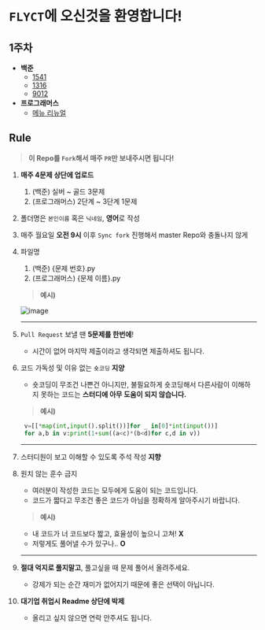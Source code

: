 # `FLYCT`에 오신것을 환영합니다!

## 1주차
- **백준**
  - [1541](https://www.acmicpc.net/problem/1541)
  - [1316](https://www.acmicpc.net/problem/1316)
  - [9012](https://www.acmicpc.net/problem/9012)
- **프로그래머스**
  - [메뉴 리뉴얼](https://school.programmers.co.kr/learn/courses/30/lessons/72411)
## Rule
> **이 Repo를 `Fork`해서 매주 `PR`만 보내주시면 됩니다!**

1. **매주 4문제 상단에 업로드**
   1. (백준) 실버 ~ 골드 3문제
   2. (프로그래머스) 2단계 ~ 3단계 1문제
2. 폴더명은 `본인이름` 혹은 `닉네임`, **영어**로 작성
3. 매주 월요일 **오전 9시** 이후 `Sync fork` 진행해서 master Repo와 충돌나지 않게 
4. 파일명
   1. (백준) {문제 번호}.py
   2. (프로그래머스) {문제 이름}.py
   > **예시)**
   
    ![image](https://user-images.githubusercontent.com/83276163/181392564-76c7a1c3-1253-4ff3-aa3c-b1400ea830a6.png)

   ---
5. `Pull Request` 보낼 땐 **5문제를 한번에**!
   - 시간이 없어 마지막 제출이라고 생각되면 제출하셔도 됩니다.
6. 코드 가독성 및 이유 없는 `숏코딩` **지양**
   - 숏코딩이 무조건 나쁜건 아니지만, 불필요하게 숏코딩해서 다른사람이 이해하지 못하는 코드는 **스터디에 아무 도움이 되지 않습니다.**
   > **예시)**
   ``` python
    v=[[*map(int,input().split())]for _ in[0]*int(input())]
    for a,b in v:print(1+sum((a<c)*(b<d)for c,d in v))
   ```
   ---
7. 스터디원이 보고 이해할 수 있도록 주석 작성 **지향**
8. 원치 않는 훈수 금지
   - 여러분이 작성한 코드는 모두에게 도움이 되는 코드입니다.
   - 코드가 짧다고 무조건 좋은 코드가 아님을 정확하게 알아주시기 바랍니다.
   > **예시)**
      - 내 코드가 너 코드보다 짧고, 효율성이 높으니 고쳐! **X**
      - 저렇게도 풀어낼 수가 있구나..  **O**
      ---

9.  __절대 억지로 풀지말고__, 풀고싶을 때 문제 풀어서 올려주세요.
       - 강제가 되는 순간 재미가 없어지기 때문에 좋은 선택이 아닙니다.
10.  **대기업 취업시 Readme 상단에 박제**
     - 올리고 싶지 않으면 연락 안주셔도 됩니다.
